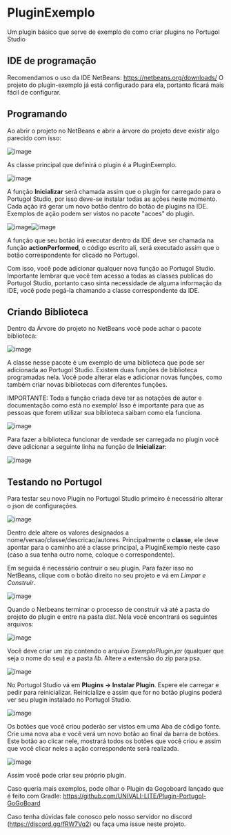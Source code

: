 # PluginExemplo
Um plugin básico que serve de exemplo de como criar plugins no Portugol Studio

## IDE de programação
Recomendamos o uso da IDE NetBeans: https://netbeans.org/downloads/
O projeto do plugin-exemplo já está configurado para ela, portanto ficará mais fácil de configurar.

## Programando
Ao abrir o projeto no NetBeans e abrir a árvore do projeto deve existir algo parecido com isso:

![image](https://cdn.discordapp.com/attachments/354074984857206794/507647964102000651/unknown.png)

As classe principal que definirá o plugin é a PluginExemplo.

![image](https://cdn.discordapp.com/attachments/354074984857206794/507649848820891648/unknown.png)

A função **Inicializar** será chamada assim que o plugin for carregado para o Portugol Studio, por isso deve-se instalar todas as ações neste momento. Cada ação irá gerar um novo botão dentro do botão de plugins na IDE. Exemplos de ação podem ser vistos no pacote "acoes" do plugin.

![image](https://cdn.discordapp.com/attachments/354074984857206794/507650924752273420/unknown.png)![image](https://cdn.discordapp.com/attachments/354074984857206794/507651133314039857/unknown.png)

A função que seu botão irá executar dentro da IDE deve ser chamada na função **actionPerformed**, o código escrito ali, será executado assim que o botão correspondente for clicado no Portugol.

Com isso, você pode adicionar qualquer nova função ao Portugol Studio. Importante lembrar que você tem acesso a todas as classes publicas do Portugol Studio, portanto caso sinta necessidade de alguma informação da IDE, você pode pegá-la chamando a classe correspondente da IDE.

## Criando Biblioteca
Dentro da Árvore do projeto no NetBeans você pode achar o pacote biblioteca:

![image](https://cdn.discordapp.com/attachments/571157550956019741/644270561505050647/unknown.png)

A classe nesse pacote é um exemplo de uma biblioteca que pode ser adicionada ao Portugol Studio. Existem duas funções de biblioteca programadas nela. Você pode alterar elas e adicionar novas funções, como também criar novas bibliotecas com diferentes funções.

IMPORTANTE: Toda a função criada deve ter as notações de autor e documentação como está no exemplo! Isso é importante para que as pessoas que forem utilizar sua biblioteca saibam como ela funciona.

![image](https://cdn.discordapp.com/attachments/571157550956019741/644270870189178880/unknown.png)

Para fazer a biblioteca funcionar de verdade ser carregada no plugin você deve adicionar a seguinte linha na função de **Inicializar**:

![image](https://cdn.discordapp.com/attachments/571157550956019741/644271161269682178/unknown.png)

## Testando no Portugol

Para testar seu novo Plugin no Portugol Studio primeiro é necessário alterar o json de configurações.

![image](https://cdn.discordapp.com/attachments/354074984857206794/507668584621670402/unknown.png)

Dentro dele altere os valores designados a nome/versao/classe/descricao/autores. Principalmente o **classe**, ele deve apontar para o caminho até a classe principal, a PluginExemplo neste caso (caso a sua tenha outro nome, coloque o correspondente).

Em seguida é necessário contruir o seu plugin. Para fazer isso no NetBeans, clique com o botão direito no seu projeto e vá em *Limpar e Construir*.

![image](https://cdn.discordapp.com/attachments/354074984857206794/507654098103959553/unknown.png)

Quando o Netbeans terminar o processo de construir vá até a pasta do projeto do plugin e entre na pasta *dist*. Nela você encontrará os seguintes arquivos:

![image](https://cdn.discordapp.com/attachments/354074984857206794/507654941213720597/unknown.png)

Você deve criar um zip contendo o arquivo *ExemploPlugin.jar* (qualquer que seja o nome do seu) e a pasta *lib*. Altere a extensão do zip para psa.

![image](https://cdn.discordapp.com/attachments/354074984857206794/507656702250844161/unknown.png)

No Portugol Studio vá em **Plugins -> Instalar Plugin**. Espere ele carregar e pedir para reinicializar. Reinicialize e assim que for no botão plugins poderá ver seu plugin instalado no Portugol Studio.

![image](https://cdn.discordapp.com/attachments/354074984857206794/507666978006368257/unknown.png)

Os botões que você criou poderão ser vistos em uma Aba de código fonte. Crie uma nova aba e você verá um novo botão ao final da barra de botões. Este botão ao clicar nele, mostrará todos os botões que você criou e assim que você clicar neles a ação correspondente será realizada.

![image](https://cdn.discordapp.com/attachments/354074984857206794/507667166712168509/unknown.png)

Assim você pode criar seu próprio plugin.

Caso queria mais exemplos, pode olhar o Plugin da Gogoboard lançado que é feito com Gradle: https://github.com/UNIVALI-LITE/Plugin-Portugol-GoGoBoard

Caso tenha dúvidas fale conosco pelo nosso servidor no discord (https://discord.gg/fRW7Vq2) ou faça uma issue neste projeto.

